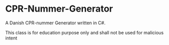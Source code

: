 CPR-Nummer-Generator
====================

A Danish CPR-nummer Generator written in C#.

This class is for education purpose only 
and shall not be used for malicious intent
